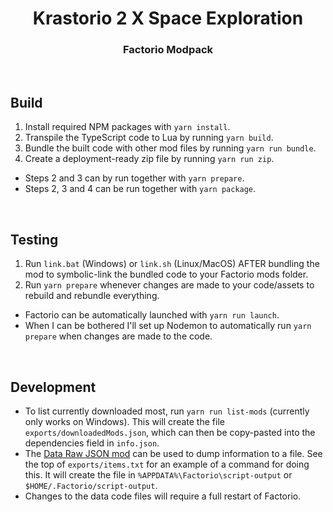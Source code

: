 <center>

# Krastorio 2  X  Space Exploration
### Factorio Modpack

</center><br />



## Build
1. Install required NPM packages with `yarn install`.
2. Transpile the TypeScript code to Lua by running `yarn build`.
3. Bundle the built code with other mod files by running `yarn run bundle`.
4. Create a deployment-ready zip file by running `yarn run zip`.

- Steps 2 and 3 can by run together with `yarn prepare`.
- Steps 2, 3 and 4 can be run together with `yarn package`.

<br />



## Testing
1. Run `link.bat` (Windows) or `link.sh` (Linux/MacOS) AFTER bundling the mod to symbolic-link the bundled code to your Factorio mods folder.
2. Run `yarn prepare` whenever changes are made to your code/assets to rebuild and rebundle everything.

- Factorio can be automatically launched with `yarn run launch`.
- When I can be bothered I'll set up Nodemon to automatically run `yarn prepare` when changes are made to the code.

<br />



## Development
- To list currently downloaded most, run `yarn run list-mods` (currently only works on Windows). This will create the file `exports/downloadedMods.json`, which can then be copy-pasted into the dependencies field in `info.json`.
- The [Data Raw JSON mod](https://mods.factorio.com/mod/DataRawJson) can be used to dump information to a file. See the top of `exports/items.txt` for an example of a command for doing this. It will create the file in `%APPDATA%\Factorio\script-output` or `$HOME/.Factorio/script-output`.
- Changes to the data code files will require a full restart of Factorio.
